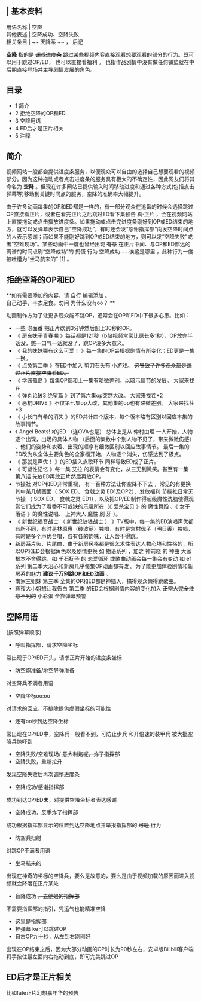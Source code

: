 |  **基本资料**  
---  
用语名称  |  空降   
其他表述  |  空降成功、空降失败   
相关条目  |  ~~ 天降系  ~~ ，  后记   
  
**空降** 指的是 ~~调戏进度条~~ 跳过某些视频内容直接观看想要观看的部分的行为。既可以用于跳过OP/ED，  也可以直接看福利  。
也指作品剧情中没有做任何铺垫就在中后期直接登场并主导剧情发展的角色。

##  目录

  * 1  简介 
  * 2  拒绝空降的OP和ED 
  * 3  空降用语 
  * 4  ED后才是正片相关 
  * 5  注释 

##  简介

视频网站一般都会提供进度条服务，以便观众可以自由的选择自己想要观看的视频部分。因为这种拖动或者点击进度条的服务具有极大的不确定性，因此网友们将其命名为
**空降** 。但现在许多网站已提供输入时间移动进度和通过各种方式(包括点击弹幕等)移动到关键时间点的服务，空降的准确率大幅提升。

由于许多动画每集的OP和ED都是一样的，有一部分观众在追番的时候会选择跳过OP直接看正片，或者在看完正片之后跳过ED看下集预告  真·正片
，会在视频网站上直接拖动或点击播放进度条。如果拖动或点击完进度条刚好到OP或ED结束的地方，就可以发弹幕表示自己“空降成功”，有时还会发“感谢指挥部”向发空降时间点的人表示感谢；而如果不能刚好跳到OP或ED结束的地方，则可以发“空降失败”或者“空难现场”。某些动画中一度也曾经出现
~~有意~~ 在正片中间、与OP和ED都远的离谱的时间点刷“空降成功”的 ~~捣蛋~~ 行为  空降成功......诶这是哪里
，此种行为一度被吐槽为“坐马航来的”  [1]  。

##  拒绝空降的OP和ED

**如有需要添加的内容，请 自行  编辑添加  。  
自己动手，丰衣足食。勿问  为什么没有oo？  **

动画制作方为了让更多观众能不跳OP，通常会在OP和ED中下很多心思。比如：

  * 一些  泡面番  把正片砍到3分钟然后配上30秒的OP。 
  * 《  房东妹子青春期  》每话都是121秒（b站视频常常比原长多1秒），OP放完半话没，憋一口气一话就没了，跳OP没多大意义。 
  * 《  我的妹妹哪有这么可爱！  》每一集的OP会根据剧情有所变化；ED更是一集一换。 
  * 《  点兔第二季  》在ED中加入  剪刀石头布  小游戏。 ~~这导致了许多观众都是跳过正片直接空降看ED。~~
  * 《  学园孤岛  》每集OP都和上一集有略微差别，以暗示情节的发展。  大家来找茬 
  * 《  弹丸论破3 绝望篇  》到了第六集op突然大改。  大家来找茬*2 
  * 《  恶棍DRIVE  》不仅第七集op大改，其他集的op也有略微差别。  大家来找茬*3 
  * 《  小长门有希的消失  》的ED共计四个版本，每个版本略有区别以回应本集的故事情节。 
  * 《  Angel Beats!  》的ED  （连OVA也是）  总体上是从  仲村由理  一人开始，人物逐个出现，出场的具体人物  （后面的集数中个别人物不见了，带来微微伤感）  、他们的姿势和衣着、出现的顺序有细微区别以回应故事情节。  最后一集的ED改为从全体主要角色的全家福开始，人物逐个消失，伤感达到了极点。 
  * 《  那就是声优！  》的ED插入点歌环节 ~~同样导致ED成了正片。~~
  * 《  可塑性记忆  》每一集  艾拉  的表情会有变化，从三无到微笑。甚至有一集  第八话  先放ED再放正片然后再放OP。 
  * 节操社  对OP和ED非常重视，  有一百种方法让你空降不下去  ，常见的有更换其中某几帧画面（  SOX  ED、  食戟之灵  ED1及OP2）、发放福利  节操社日常无节操  （  SOX  ED、  食戟之灵  ED1）、以及把OP/ED制作得超级魔性洗脑使得观赏它们成为了看番不可或缺的乐趣所在（《  爱杀宝贝  》的  魔性舞蹈  、《  女子落语  》的魔性说唱、  上神大人  魔性  刷  牙  ）。 
  * 《  新世纪福音战士  （  新世纪缺钱战士  ）  》TV版中，每一集的ED演唱声优都有所不同，有时是林原惠（绫波丽）独唱，有时是宫村优子（明日香）独唱，有时是多个声优合唱，各有各的韵味，让人舍不得跳。 
  * 新房系片头、片尾曲，由于新房风格都是很艺术性表达人物心境和性格的，所以OP和ED会根据角色以及剧情更换  如  物语系列  ，加之  神前晓  的  神曲  大家根本不舍得跳，如  千石抚子  的  恋爱循环  或歌曲动画会每一集会有变动  如  ef系列  第二季大沼心和新房几乎每集OP动画都有改  。为了能更加体验剧情和新房系的魅力 **建议千万别跳OP和ED动画** 。 
  * 南家三姐妹 第三季  全集的OP和ED都是神插入，搞得观众懒得跳歌曲。 
  * 辉夜大小姐想让我告白 第二季  的ED会根据剧情内容的变化加入 ~~正常人完全注意不到的~~ 小彩蛋  全靠弹幕预警 

##  空降用语

(按照弹幕顺序)

  * 呼叫指挥部，请求空降坐标 

常出现于OP/ED开头，请求正片开始的进度条坐标

  * 防空炮准备/地空导弹准备 

对空降兵不满者用语

  * 空降坐标oo:oo 

对请求的回应，不排除提供虚假坐标的可能性

  * 还有oo秒到达空降坐标 

常出现在OP/ED中，空降兵一般看不到，可防止步兵  和开倍速的装甲兵  被大批空降兵惊吓到

  * 空降失败/空难现场/ ~~意大利炮呢，炸了指挥部~~
  * 空降失败，重新拉升 

发现空降失败后再次调整进度条

  * 空降成功/感谢指挥部 

成功到达OP/ED末，对提供空降坐标者表达感谢

  * 空降成功，反手炸了指挥部 

成功根据指挥部显示的位置到达空降地点并举报指挥部的 ~~可耻~~ 行为

  * 防空兵扫射 

对跳OP不满者用语

  * 坐马航来的 

出现在神奇的坐标的空降兵，要么是故意的，要么是由于视频加载的原因而进入视频就会降落在正片某处

  * 盲降成功 ~~，去他娘的指挥部~~

不需要指挥部的指引，凭运气也能精准空降

  * 这里是指挥部 
  * 神弹幕 ke可以跳过OP 
  * 自古OP九十秒，从左到右刚刚好 

出现在OP结束之后，因为大部分动画的OP时长为90秒左右，安卓版Bilibili客户端将手按住最左面向右拖动到底，即可完美跳过OP

##  ED后才是正片相关

比如fate正片幻想嘉年华的预告